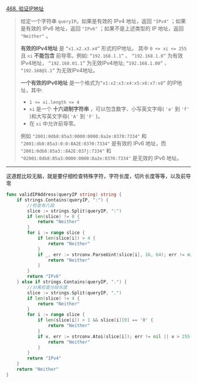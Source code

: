 [468. 验证IP地址](https://leetcode.cn/problems/validate-ip-address/)

> 给定一个字符串 `queryIP`。如果是有效的 IPv4 地址，返回 `"IPv4"` ；如果是有效的 IPv6 地址，返回 `"IPv6"` ；如果不是上述类型的 IP 地址，返回 `"Neither"` 。
>
> **有效的IPv4地址** 是 `“x1.x2.x3.x4”` 形式的IP地址。 其中 `0 <= xi <= 255` 且 `xi` **不能包含** 前导零。例如: `“192.168.1.1”` 、 `“192.168.1.0”` 为有效IPv4地址， `“192.168.01.1”` 为无效IPv4地址; `“192.168.1.00”` 、 `“192.168@1.1”` 为无效IPv4地址。
>
> **一个有效的IPv6地址** 是一个格式为`“x1:x2:x3:x4:x5:x6:x7:x8”` 的IP地址，其中:
>
> - `1 <= xi.length <= 4`
> - `xi` 是一个 **十六进制字符串** ，可以包含数字、小写英文字母( `'a'` 到 `'f'` )和大写英文字母( `'A'` 到 `'F'` )。
> - 在 `xi` 中允许前导零。
>
> 例如 `"2001:0db8:85a3:0000:0000:8a2e:0370:7334"` 和 `"2001:db8:85a3:0:0:8A2E:0370:7334"` 是有效的 IPv6 地址，而 `"2001:0db8:85a3::8A2E:037j:7334"` 和 `"02001:0db8:85a3:0000:0000:8a2e:0370:7334"` 是无效的 IPv6 地址。

---

这道题比较无脑，就是要仔细检查特殊字符，字符长度，切片长度等等，以及前导零

```go
func validIPAddress(queryIP string) string {
    if strings.Contains(queryIP, ":") {
        //检查有几段
        slice := strings.Split(queryIP, ":")
        if len(slice) != 8 {
            return "Neither"
        }
        for i := range slice {
            if len(slice[i]) > 4 {
                return "Neither"
            }
            if _, err := strconv.ParseUint(slice[i], 16, 64); err != nil {
                return "Neither"
            }
        }
        return "IPv6"
    } else if strings.Contains(queryIP, ".") {
        //分离检查分段长度
        slice := strings.Split(queryIP, ".")
        if len(slice) != 4 {
            return "Neither"
        }
        for i := range slice {
            if len(slice[i]) > 1 && slice[i][0] == '0' {
                return "Neither"
            }
            if v, err := strconv.Atoi(slice[i]); err != nil || v > 255 {
                return "Neither"
            }
        }
        return "IPv4"
    }
    return "Neither"
}
```

